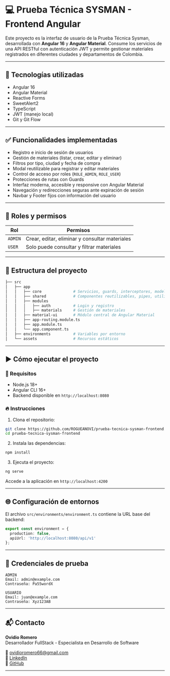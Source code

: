 # 💻 Prueba Técnica SYSMAN - Frontend Angular

Este proyecto es la interfaz de usuario de la Prueba Técnica Sysman, desarrollada con **Angular 16** y **Angular Material**. Consume los servicios de una API RESTful con autenticación JWT y permite gestionar materiales registrados en diferentes ciudades y departamentos de Colombia.

---

## 🚀 Tecnologías utilizadas

- Angular 16
- Angular Material
- Reactive Forms
- SweetAlert2
- TypeScript
- JWT (manejo local)
- Git y Git Flow

---

## ✅ Funcionalidades implementadas

- Registro e inicio de sesión de usuarios
- Gestión de materiales (listar, crear, editar y eliminar)
- Filtros por tipo, ciudad y fecha de compra
- Modal reutilizable para registrar y editar materiales
- Control de acceso por roles (`ROLE_ADMIN`, `ROLE_USER`)
- Protecciones de rutas con Guards
- Interfaz moderna, accesible y responsive con Angular Material
- Navegación y redirecciones seguras ante expiración de sesión
- Navbar y Footer fijos con información del usuario

---

## 🔐 Roles y permisos

| Rol         | Permisos                                                         |
|-------------|------------------------------------------------------------------|
| `ADMIN`     | Crear, editar, eliminar y consultar materiales                   |
| `USER`      | Solo puede consultar y filtrar materiales                        |

---

## 📁 Estructura del proyecto

```bash
├── src
│   ├── app
│   │   ├── core              # Servicios, guards, interceptores, modelos
│   │   ├── shared            # Componentes reutilizables, pipes, utilidades
│   │   ├── modules
│   │   │   ├── auth          # Login y registro
│   │   │   ├── materials     # Gestión de materiales
│   │   ├── material-ui       # Módulo central de Angular Material
│   │   ├── app-routing.module.ts
│   │   ├── app.module.ts
│   │   └── app.component.ts
│   ├── environments          # Variables por entorno
│   └── assets                # Recursos estáticos
```

---

## ▶️ Cómo ejecutar el proyecto

### 🔧 Requisitos

- Node.js 18+
- Angular CLI 16+
- Backend disponible en `http://localhost:8080`

### 🔥 Instrucciones

1. Clona el repositorio:

```bash
git clone https://github.com/ROGUEANOVI/prueba-tecnica-sysman-frontend.git
cd prueba-tecnica-sysman-frontend
```

2. Instala las dependencias:

```bash
npm install
```

3. Ejecuta el proyecto:

```bash
ng serve
```

Accede a la aplicación en `http://localhost:4200`

---

## 🌐 Configuración de entornos

El archivo `src/environments/environment.ts` contiene la URL base del backend:

```ts
export const environment = {
  production: false,
  apiUrl: 'http://localhost:8080/api/v1'
};
```

---

## 🧪 Credenciales de prueba

```text
ADMIN
Email: admin@example.com
Contraseña: Pa55wordX

USUARIO
Email: juan@example.com
Contraseña: Xyz123AB
```

---


## 📬 Contacto

**Ovidio Romero**  
Desarrollador FullStack - Especialista en Desarrollo de Software

📧 ovidioromero66@gmail.com  
🔗 [LinkedIn](https://linkedin.com/in/ovidio-romero/)  
🔗 [GitHub](https://github.com/ROGUEANOVI)

---
